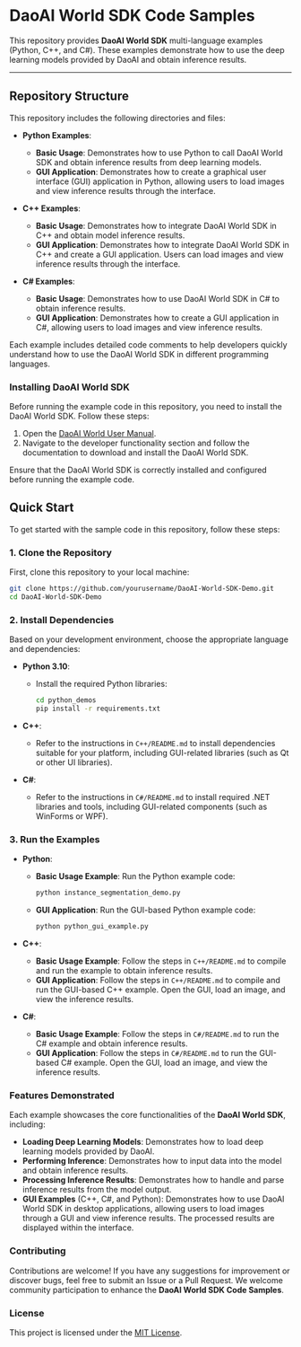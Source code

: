 # DaoAI World SDK Code Samples

This repository provides **DaoAI World SDK** multi-language examples (Python, C++, and C#). These examples demonstrate how to use the deep learning models provided by DaoAI and obtain inference results.

---

## Repository Structure

This repository includes the following directories and files:

- **Python Examples**:
  - **Basic Usage**: Demonstrates how to use Python to call DaoAI World SDK and obtain inference results from deep learning models.
  - **GUI Application**: Demonstrates how to create a graphical user interface (GUI) application in Python, allowing users to load images and view inference results through the interface.
  
- **C++ Examples**:
  - **Basic Usage**: Demonstrates how to integrate DaoAI World SDK in C++ and obtain model inference results.
  - **GUI Application**: Demonstrates how to integrate DaoAI World SDK in C++ and create a GUI application. Users can load images and view inference results through the interface.

- **C# Examples**:
  - **Basic Usage**: Demonstrates how to use DaoAI World SDK in C# to obtain inference results.
  - **GUI Application**: Demonstrates how to create a GUI application in C#, allowing users to load images and view inference results.

Each example includes detailed code comments to help developers quickly understand how to use the DaoAI World SDK in different programming languages.

### Installing DaoAI World SDK

Before running the example code in this repository, you need to install the DaoAI World SDK. Follow these steps:

1. Open the [DaoAI World User Manual](http://docs.welinkirt.com/daoai-world-user-manual/latest/index.html).
2. Navigate to the developer functionality section and follow the documentation to download and install the DaoAI World SDK.

Ensure that the DaoAI World SDK is correctly installed and configured before running the example code.

## Quick Start

To get started with the sample code in this repository, follow these steps:

### 1. Clone the Repository

First, clone this repository to your local machine:

```bash
git clone https://github.com/yourusername/DaoAI-World-SDK-Demo.git
cd DaoAI-World-SDK-Demo
```

### 2. Install Dependencies

Based on your development environment, choose the appropriate language and dependencies:

- **Python 3.10**:
  - Install the required Python libraries:
    ```bash
    cd python_demos
    pip install -r requirements.txt
    ```

- **C++**:
  - Refer to the instructions in `C++/README.md` to install dependencies suitable for your platform, including GUI-related libraries (such as Qt or other UI libraries).

- **C#**:
  - Refer to the instructions in `C#/README.md` to install required .NET libraries and tools, including GUI-related components (such as WinForms or WPF).

### 3. Run the Examples

- **Python**:
  - **Basic Usage Example**: Run the Python example code:
    ```bash
    python instance_segmentation_demo.py
    ```
  - **GUI Application**: Run the GUI-based Python example code:
    ```bash
    python python_gui_example.py
    ```

- **C++**:
  - **Basic Usage Example**: Follow the steps in `C++/README.md` to compile and run the example to obtain inference results.
  - **GUI Application**: Follow the steps in `C++/README.md` to compile and run the GUI-based C++ example. Open the GUI, load an image, and view the inference results.

- **C#**:
  - **Basic Usage Example**: Follow the steps in `C#/README.md` to run the C# example and obtain inference results.
  - **GUI Application**: Follow the steps in `C#/README.md` to run the GUI-based C# example. Open the GUI, load an image, and view the inference results.

### Features Demonstrated

Each example showcases the core functionalities of the **DaoAI World SDK**, including:

- **Loading Deep Learning Models**: Demonstrates how to load deep learning models provided by DaoAI.
- **Performing Inference**: Demonstrates how to input data into the model and obtain inference results.
- **Processing Inference Results**: Demonstrates how to handle and parse inference results from the model output.
- **GUI Examples** (C++, C#, and Python): Demonstrates how to use DaoAI World SDK in desktop applications, allowing users to load images through a GUI and view inference results. The processed results are displayed within the interface.

### Contributing

Contributions are welcome! If you have any suggestions for improvement or discover bugs, feel free to submit an Issue or a Pull Request. We welcome community participation to enhance the **DaoAI World SDK Code Samples**.

### License

This project is licensed under the [MIT License](LICENSE).

